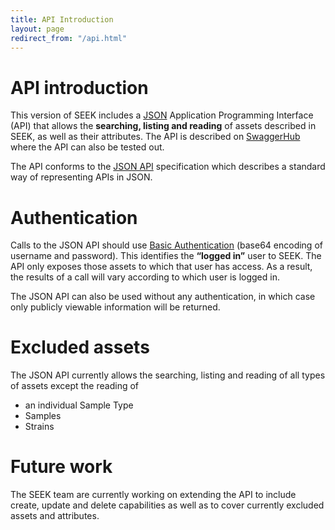 ```yaml
---
title: API Introduction
layout: page
redirect_from: "/api.html"
---
```


# API introduction

This version of SEEK includes a [JSON](https://www.json.org/) Application
Programming Interface (API) that allows the **searching,
listing and reading** of assets described in SEEK, as well as
their attributes. The API is described on [SwaggerHub](https://app.swaggerhub.com/apis/FAIRDOM/SEEK/0.1) where
the API can also be tested out.

The API conforms to the [JSON API](http://jsonapi.org) specification which
describes a standard way of representing APIs in JSON.

# Authentication

Calls to the JSON API should use [Basic Authentication](https://en.wikipedia.org/wiki/Basic_access_authentication)
(base64 encoding of username and password). This
identifies the **“logged in”** user to SEEK. The API
only exposes those assets to which that user has access.
As a result, the results of a call will vary according
to which user is logged in.

The JSON API can also be used without any authentication,
in which case only publicly viewable information will
be returned.

# Excluded assets

The JSON API currently allows the searching, listing and
reading of all types of assets except
the reading of

* an individual Sample Type
* Samples
* Strains

# Future work

The SEEK team are currently working on extending the API
to include create, update and delete capabilities as well
as to cover currently excluded assets and attributes.

